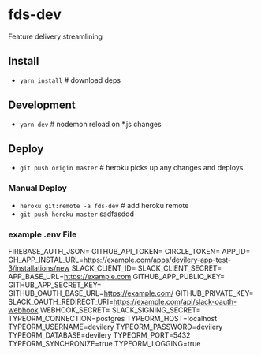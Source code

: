 # fds-dev
Feature delivery streamlining

## Install
- `yarn install` # download deps

## Development
- `yarn dev` # nodemon reload on *.js changes

## Deploy
- `git push origin master` # heroku picks up any changes and deploys
### Manual Deploy
- `heroku git:remote -a fds-dev` # add heroku remote
- `git push heroku master`
sadfasddd
### example .env File
FIREBASE_AUTH_JSON=
GITHUB_API_TOKEN=
CIRCLE_TOKEN=
APP_ID=
GH_APP_INSTAL_URL=https://example.com/apps/devilery-app-test-3/installations/new
SLACK_CLIENT_ID=
SLACK_CLIENT_SECRET=
APP_BASE_URL=https://example.com
GITHUB_APP_PUBLIC_KEY=
GITHUB_APP_SECRET_KEY=
GITHUB_OAUTH_BASE_URL=https://example.com/
GITHUB_PRIVATE_KEY=
SLACK_OAUTH_REDIRECT_URI=https://example.com/api/slack-oauth-webhook
WEBHOOK_SECRET=
SLACK_SIGNING_SECRET=
TYPEORM_CONNECTION=postgres
TYPEORM_HOST=localhost
TYPEORM_USERNAME=devilery
TYPEORM_PASSWORD=devilery
TYPEORM_DATABASE=devilery
TYPEORM_PORT=5432
TYPEORM_SYNCHRONIZE=true
TYPEORM_LOGGING=true
